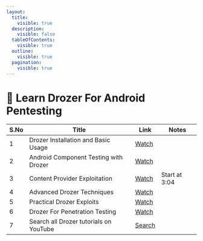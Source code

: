 ```yaml
---
layout:
  title:
    visible: true
  description:
    visible: false
  tableOfContents:
    visible: true
  outline:
    visible: true
  pagination:
    visible: true
---
```


# 🎱 Learn Drozer For Android Pentesting

| S.No | Title                                  | Link                                                                   | Notes         |
| ---- | -------------------------------------- | ---------------------------------------------------------------------- | ------------- |
| 1    | Drozer Installation and Basic Usage    | [Watch](https://www.youtube.com/watch?v=L4j7c9nLgHI)                   |               |
| 2    | Android Component Testing with Drozer  | [Watch](https://www.youtube.com/watch?v=qEWHEPU58Hw)                   |               |
| 3    | Content Provider Exploitation          | [Watch](https://www.youtube.com/watch?v=xrqaJFvdC9A\&t=184s)           | Start at 3:04 |
| 4    | Advanced Drozer Techniques             | [Watch](https://www.youtube.com/watch?v=B5YwTtNzB9A)                   |               |
| 5    | Practical Drozer Exploits              | [Watch](https://www.youtube.com/watch?v=H-ZjjPy2qzQ)                   |               |
| 6    | Drozer For Penetration Testing         | [Watch](https://www.youtube.com/watch?v=2xQw2Dlbouw)                   |               |
| 7    | Search all Drozer tutorials on YouTube | [Search](https://www.youtube.com/results?search_query=drozer+tutorial) |               |
